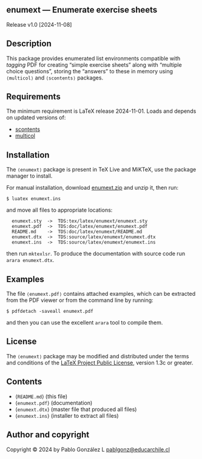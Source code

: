 ## enumext — Enumerate exercise sheets

Release v1.0 \[2024-11-08\]

## Description

This package provides enumerated list environments compatible with
_tagging_ PDF for creating “simple exercise sheets” along with
“multiple choice questions”, storing the “answers” to these in memory
using <code>&langle;multicol&rangle;</code> and <code>&langle;scontents&rangle;</code> packages.

## Requirements

The minimum requirement is LaTeX release 2024-11-01. Loads and depends
on updated versions of:

- [scontents](https://ctan.org/pkg/scontents)
- [multicol](https://ctan.org/pkg/multicol)

## Installation

The <code>&langle;enumext&rangle;</code> package is present in TeX Live and MiKTeX, use the
package manager to install.

For manual installation, download [enumext.zip](http://mirrors.ctan.org/macros/latex/contrib/enumext.zip) and unzip it,
then run:

```
$ luatex enumext.ins
```

and move all files to appropriate locations:

```
  enumext.sty  ->  TDS:tex/latex/enumext/enumext.sty
  enumext.pdf  ->  TDS:doc/latex/enumext/enumext.pdf
  README.md    ->  TDS:doc/latex/enumext/README.md
  enumext.dtx  ->  TDS:source/latex/enumext/enumext.dtx
  enumext.ins  ->  TDS:source/latex/enumext/enumext.ins
```

then run `mktexlsr`. To produce the documentation with source code run `arara enumext.dtx`.

## Examples

The file <code>&langle;enumext.pdf&rangle;</code> contains attached examples, which can be extracted
from the PDF viewer or from the command line by running:

```
$ pdfdetach -saveall enumext.pdf
```

and then you can use the excellent `arara` tool to compile them.

## License

The <code>&langle;enumext&rangle;</code> package may be modified and distributed under the terms and
conditions of the [LaTeX Project Public License](https://www.latex-project.org/lppl/), version 1.3c or greater.

## Contents

- &langle;`README.md`&rangle; \(this file\)
- &langle;`enumext.pdf`&rangle; \(documentation\)
- &langle;`enumext.dtx`&rangle; \(master file that produced all files\)
- &langle;`enumext.ins`&rangle; \(installer to extract all files\)

## Author and copyright

Copyright &#169; 2024 by Pablo González L <pablgonz@educarchile.cl>
